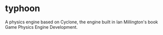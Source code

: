 # typhoon
A physics engine based on Cyclone, the engine built in Ian Millington's book Game Physics Engine Development.
